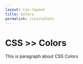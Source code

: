 ```yaml
---
layout: css-layout
title: Colors
permalink: /css/colors
---
```



# CSS >> Colors
This is paragraph about CSS Colors